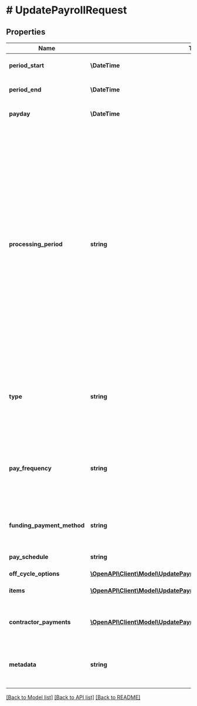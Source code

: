 # # UpdatePayrollRequest

## Properties

Name | Type | Description | Notes
------------ | ------------- | ------------- | -------------
**period_start** | **\DateTime** | The start of the date range that the payroll covers. | [optional]
**period_end** | **\DateTime** | The end of the date range that the payroll covers. | [optional]
**payday** | **\DateTime** | The date on which employees will be paid for the payroll. | [optional]
**processing_period** | **string** | The processing period of the payroll. &lt;br&gt;&lt;br&gt;One of &#x60;four_day&#x60;, &#x60;two_day&#x60;, or &#x60;one_day&#x60;.&lt;br&gt;&lt;br&gt;The processing period determines the approval deadline of the payroll. For a payroll with a Friday payday, &#x60;four_day&#x60; will mean the approval deadline is on Monday, whereas &#x60;two_day&#x60; will mean the approval deadline is on Wednesday.&lt;br&gt;&lt;br&gt;The possible values for this field are constrained by the processing periods the company is approved for.&lt;br&gt;&lt;br&gt;Default: &#x60;processing_period&#x60; of the company | [optional]
**type** | **string** | Indicates whether the payroll is a regular, [off-cycle](doc:off-cycle-payroll), or amendment payroll.&lt;br&gt;&lt;br&gt;One of &#x60;regular&#x60;, &#x60;off_cycle&#x60;, or &#x60;amendment&#x60;. | [optional]
**pay_frequency** | **string** | Frequency by which [employees](ref:the-employee-object) get paid.&lt;br&gt;&lt;br&gt;One of &#x60;weekly&#x60;, &#x60;biweekly&#x60;, &#x60;semimonthly&#x60;, &#x60;monthly&#x60;, &#x60;quarterly&#x60;, or &#x60;annually&#x60;. | [optional]
**funding_payment_method** | **string** | Payment method for funding the payroll. &lt;br&gt;&lt;br&gt;One of &#x60;ach&#x60; or &#x60;wire&#x60;. | [optional]
**pay_schedule** | **string** | ID of the [pay schedule](ref:the-pay-schedule-object) that the payroll relates to. | [optional]
**off_cycle_options** | [**\OpenAPI\Client\Model\UpdatePayrollRequestOffCycleOptions**](UpdatePayrollRequestOffCycleOptions.md) |  | [optional]
**items** | [**\OpenAPI\Client\Model\UpdatePayrollRequestItemsInner[]**](UpdatePayrollRequestItemsInner.md) | The set of [payroll items](ref:the-payroll-item-object) associated with the payroll. | [optional]
**contractor_payments** | [**\OpenAPI\Client\Model\UpdatePayrollRequestContractorPaymentsInner[]**](UpdatePayrollRequestContractorPaymentsInner.md) | The set of [contractor payments](ref:the-contractor-payment-object) associated with the payroll. | [optional]
**metadata** | **string** | Additional loosely structured information to associate with the payroll. Values must be string. | [optional]

[[Back to Model list]](../../README.md#models) [[Back to API list]](../../README.md#endpoints) [[Back to README]](../../README.md)
